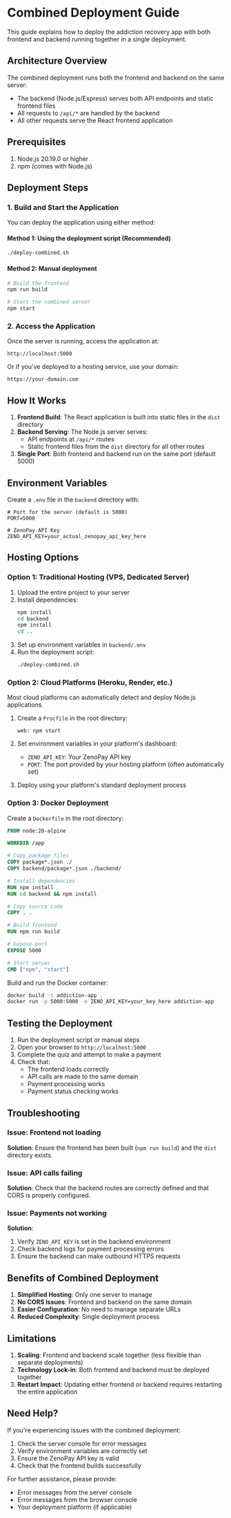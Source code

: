 # Combined Deployment Guide

This guide explains how to deploy the addiction recovery app with both frontend and backend running together in a single deployment.

## Architecture Overview

The combined deployment runs both the frontend and backend on the same server:
- The backend (Node.js/Express) serves both API endpoints and static frontend files
- All requests to `/api/*` are handled by the backend
- All other requests serve the React frontend application

## Prerequisites

1. Node.js 20.19.0 or higher
2. npm (comes with Node.js)

## Deployment Steps

### 1. Build and Start the Application

You can deploy the application using either method:

#### Method 1: Using the deployment script (Recommended)
```bash
./deploy-combined.sh
```

#### Method 2: Manual deployment
```bash
# Build the frontend
npm run build

# Start the combined server
npm start
```

### 2. Access the Application

Once the server is running, access the application at:
```
http://localhost:5000
```

Or if you've deployed to a hosting service, use your domain:
```
https://your-domain.com
```

## How It Works

1. **Frontend Build**: The React application is built into static files in the `dist` directory
2. **Backend Serving**: The Node.js server serves:
   - API endpoints at `/api/*` routes
   - Static frontend files from the `dist` directory for all other routes
3. **Single Port**: Both frontend and backend run on the same port (default 5000)

## Environment Variables

Create a `.env` file in the `backend` directory with:

```env
# Port for the server (default is 5000)
PORT=5000

# ZenoPay API Key
ZENO_API_KEY=your_actual_zenopay_api_key_here
```

## Hosting Options

### Option 1: Traditional Hosting (VPS, Dedicated Server)

1. Upload the entire project to your server
2. Install dependencies:
   ```bash
   npm install
   cd backend
   npm install
   cd ..
   ```
3. Set up environment variables in `backend/.env`
4. Run the deployment script:
   ```bash
   ./deploy-combined.sh
   ```

### Option 2: Cloud Platforms (Heroku, Render, etc.)

Most cloud platforms can automatically detect and deploy Node.js applications.

1. Create a `Procfile` in the root directory:
   ```
   web: npm start
   ```

2. Set environment variables in your platform's dashboard:
   - `ZENO_API_KEY`: Your ZenoPay API key
   - `PORT`: The port provided by your hosting platform (often automatically set)

3. Deploy using your platform's standard deployment process

### Option 3: Docker Deployment

Create a `Dockerfile` in the root directory:

```dockerfile
FROM node:20-alpine

WORKDIR /app

# Copy package files
COPY package*.json ./
COPY backend/package*.json ./backend/

# Install dependencies
RUN npm install
RUN cd backend && npm install

# Copy source code
COPY . .

# Build frontend
RUN npm run build

# Expose port
EXPOSE 5000

# Start server
CMD ["npm", "start"]
```

Build and run the Docker container:
```bash
docker build -t addiction-app .
docker run -p 5000:5000 -e ZENO_API_KEY=your_key_here addiction-app
```

## Testing the Deployment

1. Run the deployment script or manual steps
2. Open your browser to `http://localhost:5000`
3. Complete the quiz and attempt to make a payment
4. Check that:
   - The frontend loads correctly
   - API calls are made to the same domain
   - Payment processing works
   - Payment status checking works

## Troubleshooting

### Issue: Frontend not loading
**Solution**: Ensure the frontend has been built (`npm run build`) and the `dist` directory exists.

### Issue: API calls failing
**Solution**: Check that the backend routes are correctly defined and that CORS is properly configured.

### Issue: Payments not working
**Solution**: 
1. Verify `ZENO_API_KEY` is set in the backend environment
2. Check backend logs for payment processing errors
3. Ensure the backend can make outbound HTTPS requests

## Benefits of Combined Deployment

1. **Simplified Hosting**: Only one server to manage
2. **No CORS Issues**: Frontend and backend on the same domain
3. **Easier Configuration**: No need to manage separate URLs
4. **Reduced Complexity**: Single deployment process

## Limitations

1. **Scaling**: Frontend and backend scale together (less flexible than separate deployments)
2. **Technology Lock-in**: Both frontend and backend must be deployed together
3. **Restart Impact**: Updating either frontend or backend requires restarting the entire application

## Need Help?

If you're experiencing issues with the combined deployment:

1. Check the server console for error messages
2. Verify environment variables are correctly set
3. Ensure the ZenoPay API key is valid
4. Check that the frontend builds successfully

For further assistance, please provide:
- Error messages from the server console
- Error messages from the browser console
- Your deployment platform (if applicable)